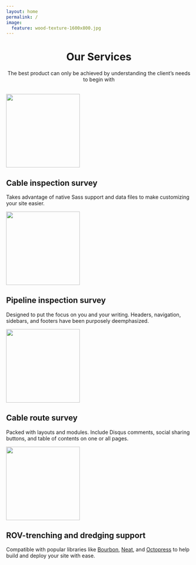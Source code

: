 ```yaml
---
layout: home
permalink: /
image:
  feature: wood-texture-1600x800.jpg
---
```


<h1 style="text-align:center">Our Services</h1>

<p style="text-align:center">The best product can
only be achieved by
understanding the
client’s needs to begin
with</p>
<br>

<div class="tiles">

<div class="tile">
  <img src="http://www.bibbyhydromap.com/site/assets/files/1549/2.jpg" style="height:200px">
  <h2 class="post-title">Cable inspection survey</h2>
  <p class="post-excerpt">Takes advantage of native Sass support and data files to make customizing your site easier.</p>
</div><!-- /.tile -->

<div class="tile">
  <img src="http://cprodevelopment.com/images/gps.jpg" style="height:200px">
  <h2 class="post-title">Pipeline inspection survey</h2>
  <p class="post-excerpt">Designed to put the focus on you and your writing. Headers, navigation, sidebars, and footers have been purposely deemphasized.</p>
</div><!-- /.tile -->

<div class="tile">
  <img src="http://subseaworldnews.com/wp-content/uploads/2012/03/TenneT-Invites-Tenders-for-Subsea-Cabling-Survey-Services-in-Germany.jpg" style="height:200px">
  <h2 class="post-title">Cable route survey</h2>
  <p class="post-excerpt">Packed with layouts and modules. Include Disqus comments, social sharing buttons, and table of contents on one or all pages.</p>
</div><!-- /.tile -->

<div class="tile">
  <img src="http://www.dredgingtoday.com/wp-content/uploads/2012/10/New-Q1000-Trench-ROV-Launched.jpg" style="height:200px">
  <h2 class="post-title">ROV-trenching and dredging support</h2>
  <p class="post-excerpt">Compatible with popular libraries like <a href="http://bourbon.io">Bourbon</a>, <a href="http://neat.bourbon.io/">Neat</a>, and <a href="http://github.com/octopress/octopress">Octopress</a> to help build and deploy your site with ease.</p>
</div><!-- /.tile -->

</div><!-- /.tiles -->
